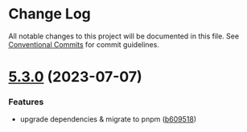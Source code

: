 # Change Log

All notable changes to this project will be documented in this file.
See [Conventional Commits](https://conventionalcommits.org) for commit guidelines.

# [5.3.0](https://github.com/bolasblack/js-metarepo/blob/master/packages/toolconfs/compare/@c4605/toolconfs@5.2.2...@c4605/toolconfs@5.3.0) (2023-07-07)

### Features

- upgrade dependencies & migrate to pnpm ([b609518](https://github.com/bolasblack/js-metarepo/blob/master/packages/toolconfs/commit/b609518795e477e427c775e00fd2e24c398a49f2))
